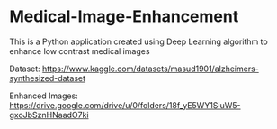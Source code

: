 # Medical-Image-Enhancement
This is a Python application created using Deep Learning algorithm to enhance low contrast medical images

Dataset: https://www.kaggle.com/datasets/masud1901/alzheimers-synthesized-dataset

Enhanced Images: https://drive.google.com/drive/u/0/folders/18f_yE5WY1SiuW5-gxoJbSznHNaadO7ki
